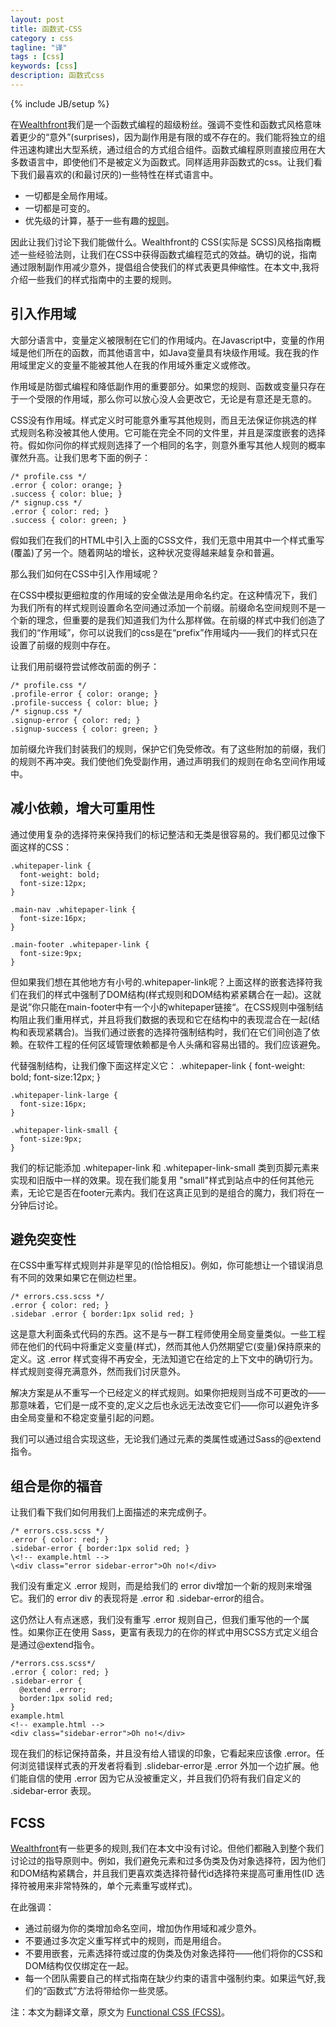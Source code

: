 ```yaml
---
layout: post
title: 函数式-CSS
category : css
tagline: "译"
tags : [css]
keywords: [css]
description: 函数式css
---
```

{% include JB/setup %}

在[Wealthfront](https://www.wealthfront.com/engineering "前端风暴")我们是一个函数式编程的超级粉丝。强调不变性和函数式风格意味着更少的“意外”(surprises)，因为副作用是有限的或不存在的。我们能将独立的组件迅速构建出大型系统，通过组合的方式组合组件。函数式编程原则直接应用在大多数语言中，即使他们不是被定义为函数式。同样适用非函数式的css。让我们看下我们最喜欢的(和最讨厌的)一些特性在样式语言中。

+ 一切都是全局作用域。
+ 一切都是可变的。
+ 优先级的计算，基于一些有趣的[规则](http://www.w3.org/TR/css3-selectors/#specificity "w3c css3 selectors")。

因此让我们讨论下我们能做什么。Wealthfront的 CSS(实际是 SCSS)风格指南概述一些经验法则，让我们在CSS中获得函数式编程范式的效益。确切的说，指南通过限制副作用减少意外，提倡组合使我们的样式表更具伸缩性。在本文中,我将介绍一些我们的样式指南中的主要的规则。

## 引入作用域 ##

大部分语言中，变量定义被限制在它们的作用域内。在Javascript中，变量的作用域是他们所在的函数，而其他语言中，如Java变量具有块级作用域。我在我的作用域里定义的变量不能被其他人在我的作用域外重定义或修改。

作用域是防御式编程和降低副作用的重要部分。如果您的规则、函数或变量只存在于一个受限的作用域，那么你可以放心没人会更改它，无论是有意还是无意的。

CSS没有作用域。样式定义时可能意外重写其他规则，而且无法保证你挑选的样式规则名称没被其他人使用。它可能在完全不同的文件里，并且是深度嵌套的选择符。假如你问你的样式规则选择了一个相同的名字，则意外重写其他人规则的概率骤然升高。让我们思考下面的例子：

    /* profile.css */
    .error { color: orange; }
	.success { color: blue; }
	/* signup.css */
	.error { color: red; }
	.success { color: green; }

假如我们在我们的HTML中引入上面的CSS文件，我们无意中用其中一个样式重写(覆盖)了另一个。随着网站的增长，这种状况变得越来越复杂和普遍。

那么我们如何在CSS中引入作用域呢？

在CSS中模拟更细粒度的作用域的安全做法是用命名约定。在这种情况下，我们为我们所有的样式规则设置命名空间通过添加一个前缀。前缀命名空间规则不是一个新的理念，但重要的是我们知道我们为什么那样做。在前缀的样式中我们创造了我们的“作用域”，你可以说我们的css是在“prefix”作用域内——我们的样式只在设置了前缀的规则中存在。

让我们用前缀符尝试修改前面的例子：

    /* profile.css */
    .profile-error { color: orange; }
    .profile-success { color: blue; }
    /* signup.css */
    .signup-error { color: red; }
    .signup-success { color: green; }

加前缀允许我们封装我们的规则，保护它们免受修改。有了这些附加的前缀，我们的规则不再冲突。我们使他们免受副作用，通过声明我们的规则在命名空间作用域中。

## 减小依赖，增大可重用性 ##

通过使用复杂的选择符来保持我们的标记整洁和无类是很容易的。我们都见过像下面这样的CSS：

    .whitepaper-link {
      font-weight: bold;
      font-size:12px;
    }
    
    .main-nav .whitepaper-link {
      font-size:16px;
    }
    
    .main-footer .whitepaper-link {
      font-size:9px;
    }
但如果我们想在其他地方有小号的.whitepaper-link呢？上面这样的嵌套选择符我们在我们的样式中强制了DOM结构(样式规则和DOM结构紧紧耦合在一起)。这就是说”你只能在main-footer中有一个小的whitepaper链接“。在CSS规则中强制结构阻止我们重用样式，并且将我们数据的表现和它在结构中的表现混合在一起(结构和表现紧耦合)。当我们通过嵌套的选择符强制结构时，我们在它们间创造了依赖。在软件工程的任何区域管理依赖都是令人头痛和容易出错的。我们应该避免。

代替强制结构，让我们像下面这样定义它：
    .whitepaper-link {
      font-weight: bold;
      font-size:12px;
    }
    
    .whitepaper-link-large {
      font-size:16px;
    }
    
    .whitepaper-link-small {
      font-size:9px;
    }
 

我们的标记能添加 .whitepaper-link 和 .whitepaper-link-small 类到页脚元素来实现和旧版中一样的效果。现在我们能复用 "small"样式到站点中的任何其他元素，无论它是否在footer元素内。我们在这真正见到的是组合的魔力，我们将在一分钟后讨论。

## 避免突变性 ##

在CSS中重写样式规则并非是罕见的(恰恰相反)。例如，你可能想让一个错误消息有不同的效果如果它在侧边栏里。

    /* errors.css.scss */
    .error { color: red; }
    .sidebar .error { border:1px solid red; }
这是意大利面条式代码的东西。这不是与一群工程师使用全局变量类似。一些工程师在他们的代码中将重定义变量(样式)，然而其他人仍然期望它(变量)保持原来的定义。这 .error 样式变得不再安全，无法知道它在给定的上下文中的确切行为。样式规则变得充满意外，然而我们讨厌意外。

解决方案是从不重写一个已经定义的样式规则。如果你把规则当成不可更改的——那意味着，它们是一成不变的,定义之后也永远无法改变它们——你可以避免许多由全局变量和不稳定变量引起的问题。

我们可以通过组合实现这些，无论我们通过元素的类属性或通过Sass的@extend 指令。

## 组合是你的福音 ##

让我们看下我们如何用我们上面描述的来完成例子。

    /* errors.css.scss */
    .error { color: red; }
    .sidebar-error { border:1px solid red; }
    \<!-- example.html -->
    \<div class="error sidebar-error">Oh no!</div>
我们没有重定义 .error 规则，而是给我们的 error div增加一个新的规则来增强它。我们的 error div 的表现将是 .error 和 .sidebar-error的组合。

这仍然让人有点迷惑，我们没有重写 .error 规则自己，但我们重写他的一个属性。如果你正在使用 Sass，更富有表现力的在你的样式中用SCSS方式定义组合是通过@extend指令。

    /*errors.css.scss*/
    .error { color: red; }
    .sidebar-error { 
      @extend .error;
      border:1px solid red; 
    }
    example.html
    <!-- example.html -->
    <div class="sidebar-error">Oh no!</div>
现在我们的标记保持苗条，并且没有给人错误的印象，它看起来应该像 .error。任何浏览错误样式表的开发者将看到 .slidebar-error是 .error 外加一个边扩展。他们能自信的使用 .error 因为它从没被重定义，并且我们仍将有我们自定义的 .sidebar-error 表现。

## FCSS ##

[Wealthfront](https://www.wealthfront.com/engineering "前端风暴")有一些更多的规则,我们在本文中没有讨论。但他们都融入到整个我们讨论过的指导原则中。例如，我们避免元素和过多伪类及伪对象选择符，因为他们和DOM结构紧耦合，并且我们更喜欢类选择符替代id选择符来提高可重用性(ID 选择符被用来非常特殊的，单个元素重写或样式)。

在此强调：

+ 通过前缀为你的类增加命名空间，增加伪作用域和减少意外。
+ 不要通过多次定义重写样式中的规则，而是用组合。
+ 不要用嵌套，元素选择符或过度的伪类及伪对象选择符——他们将你的CSS和DOM结构仅仅绑定在一起。
+ 每一个团队需要自己的样式指南在缺少约束的语言中强制约束。如果运气好,我们的“函数式”方法将带给你一些灵感。

注：本文为翻译文章，原文为 [Functional CSS (FCSS)](http://flippinawesome.org/2013/08/26/functional-css-fcss/#comment-3181 "Functional CSS (FCSS)")。